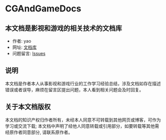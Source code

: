 # CGAndGameDocs
## 本文档是影视和游戏的相关技术的文档库
- 作者: yao
- 网址: [文档库](https://cgandgamedocs.readthedocs.io/en/latest/index.html)
- 问题留言: [Issues](https://github.com/GongShan-Liu/CGAndGameDocs/issues)

## 说明
本文档是作者本人从事影视和游戏行业的工作学习经验总结，涉及文档如存在描述错误或者误导，麻烦在留言区提出问题，本人看到相关问题会及时回复。

## 关于本文档版权
本文档的知识产权归作者所有，未经本人同意不可转载到其他网页或博客，可作为学习或交流下载; 本文档中声明了经他人同意转载或引用部分，如要转载等其他需经原作者同意部分, 请联系原作者。